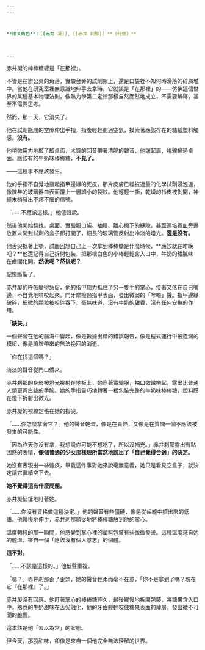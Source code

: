 ```yaml
---
---



**相关角色**：[[赤井 凝]], [[赤井 刹那]] **《代偿》**

  

---
```


  

赤井凝的棒棒糖總是「在那裡」。

  

不管是在辦公桌的角落，實驗台旁的試劑架上，還是口袋裡不知何時滑落的碎屑堆中。當他在研究室裡無意識地伸手去拿時，它就該是「在那裡」的——仿佛這個世界的某種基本物理法則，像熱力學第二定律那樣自然而然地成立，不需要解釋，甚至不需要思考。

  

然而，那一天，它消失了。

  

他在試劑瓶間的空隙伸出手指，指腹輕輕劃過空氣，摸索著應該存在的糖紙塑料觸感。**沒有。**  

他稍微用力地敲了敲桌面，木質的回音帶著清脆的雜音，他皺起眉，視線掃過桌面。應該有的牛奶味棒棒糖，**不見了。**

  

——這種事不應該發生。

  

他的手指不自覺地摳起指甲邊緣的死皮，那片皮膚已經被過量的化學試劑浸泡過，像陳年的玻璃器皿表面覆上一層細小的裂紋。他輕輕一撕，乾燥的指皮被剝開，神經末梢發出不疼不癢的信號。

  

「……不應該這樣。」他低聲說。

  

然後他開始翻找。桌面、實驗服口袋、抽屜、離心機下的縫隙，甚至連培養皿旁邊放置未開封試劑的盒子都打開了，細長的玻璃管反射出冷淡的燈光。**還是沒有。**  

他舌尖抵著上顎，試圖回想自己上一次拿到棒棒糖是什麼時候，**應該就在昨晚吧？**他還記得自己拆開包裝，把那根白色的小棒輕輕含入口中，牛奶的甜膩味在齒間化開。**然後呢？然後呢？**

  

記憶斷裂了。

  

赤井凝的呼吸變得急促，他的指甲用力抵住了另一隻手的掌心，接著又落在自己嘴邊，不自覺地啃咬起來。門牙摩擦過指甲表面，發出微弱的「咔嗒」聲。指甲邊緣破碎，細微的顆粒被咬碎吞下，毫無味道，沒有牛奶的甜香，沒有任何安撫的作用。

  

**「缺失。」**  

一個聲音在他的腦海中響起，像是數據出錯的錯誤報告，像是程式運行中被遺漏的模組，像是熵增帶來的無法挽回的消逝。

  

「你在找這個嗎？」

  

淡淡的聲音從門口傳來。

  

赤井刹那的身影被燈光投射在地板上，她穿著實驗服，袖口微微捲起，露出比普通人類更蒼白些的手腕。她的手指靈巧地轉著一根包裝完整的牛奶味棒棒糖，塑料膜在燈下折射出微光。

  

赤井凝的視線定格在她的指尖。

  

「……你怎麼拿著它？」他的聲音乾澀，像是在責怪，又像是在質問一個不應該被發生的可能性。

  

「因為昨天你沒有拿，我想說你可能不想吃了，所以沒補充。」赤井刹那露出有點困惑的表情，**像個普通的少女那樣理所當然地說出了「自己覺得合適」的決定。**  

她沒有表現出一絲愧疚，畢竟這件事對她來說毫無意義，她只是看見空盒子，就決定讓它繼續空下去。

  

**她不覺得這有什麼問題。**

  

赤井凝怔怔地盯著她。

  

「……你沒有資格做這種決定。」他的聲音有些僵硬，像是從齒縫中擠出來的低語。他慢慢地伸手，赤井刹那順從地將棒棒糖放到他的掌心。

  

溫度轉移的那一瞬間，他感覺到掌心裡的塑料包裝有些微微發燙。這種溫度來自她的體溫，來自一個「應該沒有個人意志」的個體。

  

**這不對。**

  

「……不該是這樣的。」他低聲重複。

  

「嗯？」赤井刹那歪了歪頭，她的聲音輕柔而毫不在意，「你不是拿到了嗎？現在它『在那裡』了。」

  

赤井凝沒有回應。他盯著掌心的棒棒糖許久，最後緩慢地拆開包裝，將糖果含入口中。熟悉的牛奶甜味在舌尖融化，他的牙齒輕輕咬住糖果表面的薄層，發出微不可聞的脆響。

  

這本該是他「習以為常」的狀態。

  

但今天，那股甜味，卻像是來自一個他完全無法理解的世界。